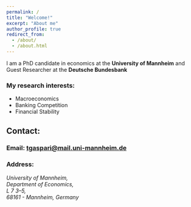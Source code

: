 ```yaml
---
permalink: /
title: "Welcome!"
excerpt: "About me"
author_profile: true
redirect_from: 
  - /about/
  - /about.html
---
```


I am a PhD candidate in economics at the **University of Mannheim** and <br/>
Guest Researcher at the **Deutsche Bundesbank**

### My research interests:
* Macroeconomics
* Banking Competition
* Financial Stability

## Contact:
### Email: [tgaspari@mail.uni-mannheim.de](mailto:tgaspari@mail.uni-mannheim.de "Email")
### Address:
<address>
  University of Mannheim,<br /> Department of Economics,<br /> L 7 3–5, <br /> 68161 - Mannheim, Germany
</address>


